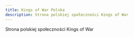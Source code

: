 ```yaml
---
title: Kings of War Polska
description: Strona polskiej społeczności Kings of War
---
```


Strona polskiej społeczności Kings of War

